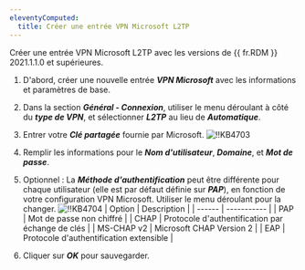 ```yaml
---
eleventyComputed:
  title: Créer une entrée VPN Microsoft L2TP
---
```

Créer une entrée VPN Microsoft L2TP avec les versions de {{ fr.RDM }} 2021.1.1.0 et supérieures.

1. D'abord, créer une nouvelle entrée ***VPN Microsoft*** avec les informations et paramètres de base.
1. Dans la section ***Général - Connexion***, utiliser le menu déroulant à côté du ***type de VPN***, et sélectionner ***L2TP*** au lieu de ***Automatique***.
1. Entrer votre ***Clé partagée*** fournie par Microsoft.
![!!KB4703](https://cdnweb.devolutions.net/docs/docs_en_kb_KB4703.png)
1. Remplir les informations pour le ***Nom d'utilisateur***, ***Domaine***, et ***Mot de passe***.
1. Optionnel : La ***Méthode d'authentification*** peut être différente pour chaque utilisateur (elle est par défaut définie sur ***PAP***), en fonction de votre configuration VPN Microsoft. Utiliser le menu déroulant pour la changer.
   ![!!KB4704](https://cdnweb.devolutions.net/docs/docs_en_kb_KB4704.png)
   | Option | Description |
   | ------ | ----------- |
   | PAP | Mot de passe non chiffré |
   | CHAP | Protocole d'authentification par échange de clés |
   | MS-CHAP v2 | Microsoft CHAP Version 2 |
   | EAP | Protocole d'authentification extensible |

1. Cliquer sur ***OK*** pour sauvegarder.
